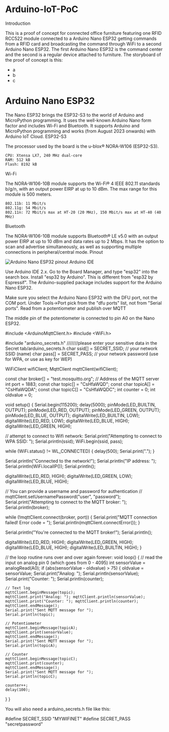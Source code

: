 # Arduino-IoT-PoC
Introduction

This is a proof of concept for connected office furniture featuring one RFID RCC522 module connected to a Arduino Nano ESP32 getting commands from a RFID card and broadcasting the command through WiFi to a second Arduino Nano ESP32. The first Arduino Nano ESP32 is the command center and the second is a regular device attached to furniture. The storyboard of the proof of concept is this:
- a
- b
- c

# Arduino Nano ESP32

The Nano ESP32 brings the ESP32-S3 to the world of Arduino and MicroPython programming. It uses the well-known Arduino Nano form factor and includes Wi-Fi and Bluetooth. It supports Arduino and MicroPython programming and works (from August 2023 onwards) with Arduino IoT Cloud.
ESP32-S3

The processor used by the board is the u-blox® NORA-W106 (ESP32-S3).

    CPU: Xtensa LX7, 240 MHz dual-core
    RAM: 512 kB
    Flash: 8192 kB

Wi-Fi

The NORA-W106-10B module supports the Wi-Fi® 4 IEEE 802.11 standards b/g/n, with an output power EIRP at up to 10 dBm. The max range for this module is 500 meters.

    802.11b: 11 Mbit/s
    802.11g: 54 Mbit/s
    802.11n: 72 Mbit/s max at HT-20 (20 MHz), 150 Mbit/s max at HT-40 (40 MHz)

Bluetooth

The NORA-W106-10B module supports Bluetooth® LE v5.0 with an output power EIRP at up to 10 dBm and data rates up to 2 Mbps. It has the option to scan and advertise simultaneously, as well as supporting multiple connections in peripheral/central mode.
Pinout

![Arduino Nano ESP32 pinout](https://github.com/zubanst/arduino-nano-esp32-pinout.jpg)
Arduino IDE

Use Arduino IDE 2.x. Go to the Board Manager, and type "esp32" into the search box. Install "esp32 by Arduino". This is different from "esp32 by Espressif". The Arduino-supplied package includes support for the Arduino Nano ESP32.

Make sure you select the Arduino Nano ESP32 with the DFU port, not the COM port. Under Tools->Port pick from the "dfu ports" list, not from "Serial ports".
Read from a potentiometer and publish over MQTT

The middle pin of the potentiometer is connected to pin A0 on the Nano ESP32.

#include <ArduinoMqttClient.h>
#include <WiFi.h>

#include "arduino_secrets.h"
///////please enter your sensitive data in the Secret tab/arduino_secrets.h
char ssid[] = SECRET_SSID;        // your network SSID (name)
char pass[] = SECRET_PASS;    // your network password (use for WPA, or use as key for WEP)

WiFiClient wifiClient;
MqttClient mqttClient(wifiClient);

const char broker[] = "test.mosquitto.org"; // Address of the MQTT server
int        port     = 1883;
const char topic[]  = "CsHfaWQD";
const char topicA[]  = "CsHfaWQDA";
const char topicC[]  = "CsHfaWQDC";
int counter = 0;
int oldvalue = 0;

void setup() {
  Serial.begin(115200);
  delay(5000);
  pinMode(LED_BUILTIN, OUTPUT);
  pinMode(LED_RED, OUTPUT);
  pinMode(LED_GREEN, OUTPUT);
  pinMode(LED_BLUE, OUTPUT);
  digitalWrite(LED_BUILTIN, LOW);
  digitalWrite(LED_RED, LOW);
  digitalWrite(LED_BLUE, HIGH);
  digitalWrite(LED_GREEN, HIGH);

  // attempt to connect to Wifi network:
  Serial.print("Attempting to connect to WPA SSID: ");
  Serial.println(ssid);
  WiFi.begin(ssid, pass);

  while (WiFi.status() != WL_CONNECTED) {
    delay(500);
    Serial.print(".");
  }

  Serial.println("Connected to the network!");
  Serial.println("IP address: ");
  Serial.println(WiFi.localIP());
  Serial.println();

  digitalWrite(LED_RED, HIGH);
  digitalWrite(LED_GREEN, LOW);
  digitalWrite(LED_BLUE, HIGH);

  // You can provide a username and password for authentication
  // mqttClient.setUsernamePassword("user", "password");
  Serial.print("Attempting to connect to the MQTT broker: ");
  Serial.println(broker);

  while (!mqttClient.connect(broker, port)) {
    Serial.print("MQTT connection failed! Error code = ");
    Serial.println(mqttClient.connectError());
  }

  Serial.println("You're connected to the MQTT broker!");
  Serial.println();

  digitalWrite(LED_RED, HIGH);
  digitalWrite(LED_GREEN, HIGH);
  digitalWrite(LED_BLUE, HIGH);
  digitalWrite(LED_BUILTIN, HIGH);
}


// the loop routine runs over and over again forever:
void loop() {
  // read the input on analog pin 0 (which goes from 0 - 4095)
  int sensorValue = analogRead(A0);
  if (abs(sensorValue - oldvalue) > 75) {
    oldvalue = sensorValue;
    Serial.print("Analog: "); Serial.println(sensorValue);
    Serial.print("Counter: "); Serial.println(counter);

    // Text log
    mqttClient.beginMessage(topic);
    mqttClient.print("Analog: "); mqttClient.println(sensorValue);
    mqttClient.print("Counter: "); mqttClient.println(counter);
    mqttClient.endMessage();
    Serial.print("Sent MQTT message for ");
    Serial.println(topic);

    // Potentiometer
    mqttClient.beginMessage(topicA);
    mqttClient.print(sensorValue);
    mqttClient.endMessage();
    Serial.print("Sent MQTT message for ");
    Serial.println(topicA);

    // Counter
    mqttClient.beginMessage(topicC);
    mqttClient.print(counter);
    mqttClient.endMessage();
    Serial.print("Sent MQTT message for ");
    Serial.println(topicC);

    counter++;
    delay(100);
  }
}

You will also need a arduino_secrets.h file like this:

#define SECRET_SSID "MYWIFINET"
#define SECRET_PASS "secretpassword"

